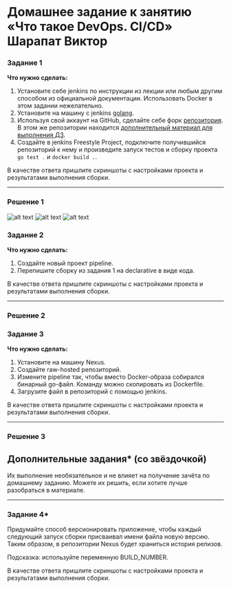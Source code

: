 # Домашнее задание к занятию «Что такое DevOps. СI/СD» Шарапат Виктор

### Задание 1

**Что нужно сделать:**

1. Установите себе jenkins по инструкции из лекции или любым другим способом из официальной документации. Использовать Docker в этом задании нежелательно.
2. Установите на машину с jenkins [golang](https://golang.org/doc/install).
3. Используя свой аккаунт на GitHub, сделайте себе форк [репозитория](https://github.com/netology-code/sdvps-materials.git). В этом же репозитории находится [дополнительный материал для выполнения ДЗ](https://github.com/netology-code/sdvps-materials/blob/main/CICD/8.2-hw.md).
3. Создайте в jenkins Freestyle Project, подключите получившийся репозиторий к нему и произведите запуск тестов и сборку проекта ```go test .``` и  ```docker build .```.

В качестве ответа пришлите скриншоты с настройками проекта и результатами выполнения сборки.

---
### Решение 1

![alt text](https://github.com/sharvik22/8-03-hw/tree/main/images/1-1.png)
![alt text](https://github.com/sharvik22/8-03-hw/main/images/1-2.png)
![alt text](https://github.com/sharvik22/8-03-hw/main/images/1-3.png)


### Задание 2

**Что нужно сделать:**

1. Создайте новый проект pipeline.
2. Перепишите сборку из задания 1 на declarative в виде кода.

В качестве ответа пришлите скриншоты с настройками проекта и результатами выполнения сборки.

---
### Решение 2


### Задание 3

**Что нужно сделать:**

1. Установите на машину Nexus.
1. Создайте raw-hosted репозиторий.
1. Измените pipeline так, чтобы вместо Docker-образа собирался бинарный go-файл. Команду можно скопировать из Dockerfile.
1. Загрузите файл в репозиторий с помощью jenkins.

В качестве ответа пришлите скриншоты с настройками проекта и результатами выполнения сборки.

---
### Решение 3


## Дополнительные задания* (со звёздочкой)

Их выполнение необязательное и не влияет на получение зачёта по домашнему заданию. Можете их решить, если хотите лучше разобраться в материале.

---

### Задание 4*

Придумайте способ версионировать приложение, чтобы каждый следующий запуск сборки присваивал имени файла новую версию. Таким образом, в репозитории Nexus будет храниться история релизов.

Подсказка: используйте переменную BUILD_NUMBER.

В качестве ответа пришлите скриншоты с настройками проекта и результатами выполнения сборки.
